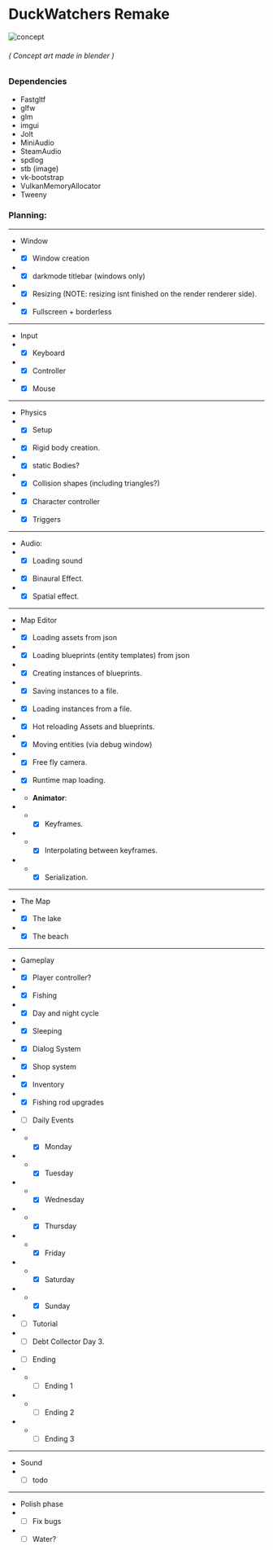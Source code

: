 # DuckWatchers Remake
![concept](https://github.com/user-attachments/assets/1d66660f-a70d-4f0d-8fe7-cf480b367e0e)
###### ( Concept art made in blender )

### Dependencies
- Fastgltf
- glfw
- glm
- imgui
- Jolt
- MiniAudio
- SteamAudio
- spdlog
- stb (image)
- vk-bootstrap
- VulkanMemoryAllocator
- Tweeny


### Planning:

----

- Window
- - [x] Window creation
- - [x] darkmode titlebar (windows only)
- - [x] Resizing (NOTE: resizing isnt finished on the render renderer side).
- - [x] Fullscreen + borderless
----
- Input
- - [x] Keyboard
- - [x] Controller
- - [x] Mouse
----
- Physics
- - [x] Setup
- - [x] Rigid body creation.
- - [x] static Bodies?
- - [x] Collision shapes (including triangles?)
- - [x] Character controller
- - [x] Triggers
----

- Audio:
- - [x] Loading sound
- - [x] Binaural Effect.
- - [x] Spatial effect.

----
- Map Editor
- - [x] Loading assets from json
- - [x] Loading blueprints (entity templates) from json
- - [x] Creating instances of blueprints.
- - [x] Saving instances to a file.
- - [x] Loading instances from a file.
- - [x] Hot reloading Assets and blueprints.
- - [x] Moving entities (via debug window)
- - [x] Free fly camera.
- - [x] Runtime map loading.
- - **Animator**:
- - - [x] Keyframes.
- - - [x] Interpolating between keyframes.
- - - [x] Serialization. 
---
- The Map
- - [x] The lake
- - [x] The beach
---
- Gameplay
- - [x] Player controller?
- - [x] Fishing
- - [x] Day and night cycle
- - [x] Sleeping
- - [x] Dialog System
- - [x] Shop system
- - [x] Inventory
- - [x] Fishing rod upgrades
- - [ ] Daily Events
- - - [x] Monday
- - - [x] Tuesday
- - - [x] Wednesday
- - - [x] Thursday
- - - [x] Friday
- - - [x] Saturday
- - - [x] Sunday
- - [ ] Tutorial
- - [ ] Debt Collector Day 3.
- - [ ] Ending
- - - [ ] Ending 1
- - - [ ] Ending 2
- - - [ ] Ending 3
---
- Sound
- - [ ] todo
---
- Polish phase
- - [ ] Fix bugs
- - [ ] Water?
